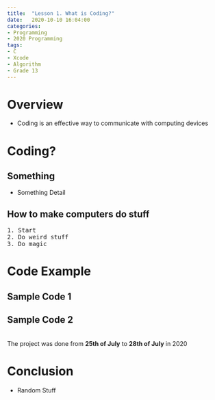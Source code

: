 ```yaml
---
title:  "Lesson 1. What is Coding?"
date:   2020-10-10 16:04:00
categories:
- Programming
- 2020 Programming
tags:
- C
- Xcode
- Algorithm
- Grade 13
---
```

# Overview
* Coding is an effective way to communicate with computing devices

# Coding?
## Something
* Something Detail

## How to make computers do stuff
<pre>
1. Start
2. Do weird stuff
3. Do magic
</pre>

# Code Example
## Sample Code 1
<script src="https://gist.github.com/andylang8445/af9ee066867631a1bc02cbe8b73493ee.js"></script>
## Sample Code 2
<script src="https://gist.github.com/andylang8445/bb6da1b47954f05d75449bc5f9b2c912.js"></script>
<br>The project was done from <b>25th of July</b> to <b>28th of July</b> in 2020

# Conclusion
* Random Stuff
